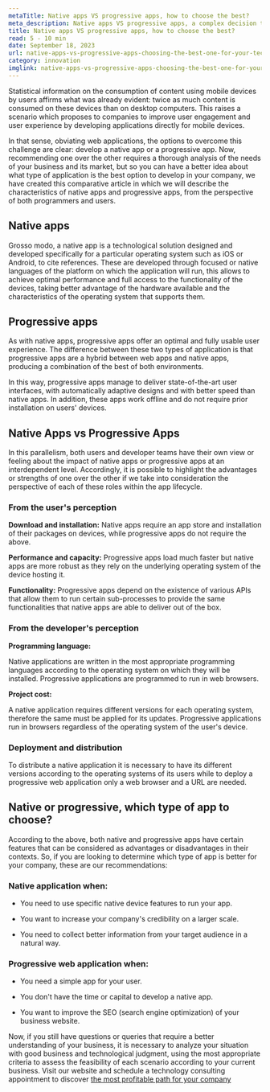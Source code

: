 ```yaml
---
metaTitle: Native apps VS progressive apps, how to choose the best?
meta_description: Native apps VS progressive apps, a complex decision that would allow companies to improve engagement and user experience by developing their own apps directly for mobile devices.
title: Native apps VS progressive apps, how to choose the best?
read: 5 - 10 min
date: September 18, 2023
url: native-apps-vs-progressive-apps-choosing-the-best-one-for-your-technology-initiative
category: innovation
imglink: native-apps-vs-progressive-apps-choosing-the-best-one-for-your-technology-initiative.jpg
---
```


Statistical information on the consumption of content using mobile devices by users affirms what was already evident: twice as much content is consumed on these devices than on desktop computers. This raises a scenario which proposes to companies to improve user engagement and user experience by developing applications directly for mobile devices.

In that sense, obviating web applications, the options to overcome this challenge are clear: develop a native app or a progressive app. Now, recommending one over the other requires a thorough analysis of the needs of your business and its market, but so you can have a better idea about what type of application is the best option to develop in your company, we have created this comparative article in which we will describe the characteristics of native apps and progressive apps, from the perspective of both programmers and users.

## Native apps

Grosso modo, a native app is a technological solution designed and developed specifically for a particular operating system such as iOS or Android, to cite references. These are developed through focused or native languages of the platform on which the application will run, this allows to achieve optimal performance and full access to the functionality of the devices, taking better advantage of the hardware available and the characteristics of the operating system that supports them.

## Progressive apps

As with native apps, progressive apps offer an optimal and fully usable user experience. The difference between these two types of application is that progressive apps are a hybrid between web apps and native apps, producing a combination of the best of both environments.

In this way, progressive apps manage to deliver state-of-the-art user interfaces, with automatically adaptive designs and with better speed than native apps. In addition, these apps work offline and do not require prior installation on users' devices.

## Native Apps vs Progressive Apps

In this parallelism, both users and developer teams have their own view or feeling about the impact of native apps or progressive apps at an interdependent level. Accordingly, it is possible to highlight the advantages or strengths of one over the other if we take into consideration the perspective of each of these roles within the app lifecycle.

### From the user's perception

**Download and installation:**
Native apps require an app store and installation of their packages on devices, while progressive apps do not require the above.

**Performance and capacity:**
Progressive apps load much faster but native apps are more robust as they rely on the underlying operating system of the device hosting it.

**Functionality:**
Progressive apps depend on the existence of various APIs that allow them to run certain sub-processes to provide the same functionalities that native apps are able to deliver out of the box.

### From the developer's perception

**Programming language:**

Native applications are written in the most appropriate programming languages according to the operating system on which they will be installed. Progressive applications are programmed to run in web browsers.

**Project cost:**

A native application requires different versions for each operating system, therefore the same must be applied for its updates. Progressive applications run in browsers regardless of the operating system of the user's device.

### Deployment and distribution

To distribute a native application it is necessary to have its different versions according to the operating systems of its users while to deploy a progressive web application only a web browser and a URL are needed.

## Native or progressive, which type of app to choose?

According to the above, both native and progressive apps have certain features that can be considered as advantages or disadvantages in their contexts. So, if you are looking to determine which type of app is better for your company, these are our recommendations:

### Native application when:

- You need to use specific native device features to run your app.

- You want to increase your company's credibility on a larger scale.

- You need to collect better information from your target audience in a natural way.

### Progressive web application when:

- You need a simple app for your user.

- You don't have the time or capital to develop a native app.

- You want to improve the SEO (search engine optimization) of your business website.

Now, if you still have questions or queries that require a better understanding of your business, it is necessary to analyze your situation with good business and technological judgment, using the most appropriate criteria to assess the feasibility of each scenario according to your current business. Visit our website and schedule a technology consulting appointment to discover [the most profitable path for your company](https://www.dreamcodesoft.com/en/services)

